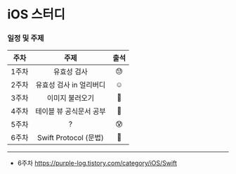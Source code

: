 # iOS 스터디

### 일정 및 주제

| 주차  |          주제           | 출석 |
| :---: | :---------------------: | :--: |
| 1주차 |       유효성 검사       |  😓   |
| 2주차 | 유효성 검사 in 얼리버디 |  ☺️   |
| 3주차 |     이미지 불러오기     |  🤗   |
| 4주차 | 테이블 뷰 공식문서 공부 |  🤔   |
| 5주차 |            ?            |  😰   |
| 6주차 |  Swift Protocol (문법)  |  🥴   |

------

* 6주차  https://purple-log.tistory.com/category/iOS/Swift
